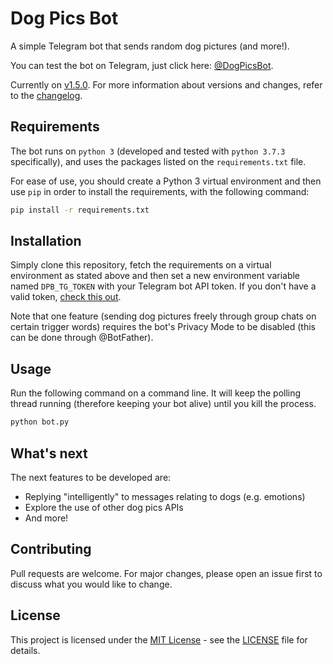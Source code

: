 # Dog Pics Bot

A simple Telegram bot that sends random dog pictures (and more!).

You can test the bot on Telegram, just click here: [@DogPicsBot](https://t.me/dogpicsbot).

Currently on [v1.5.0](https://github.com/aitorres/dogpicsbot/releases/tag/v1.5.0). For more information about versions and changes, refer to the [changelog](CHANGELOG.md).

## Requirements

The bot runs on `python 3` (developed and tested with `python 3.7.3` specifically), and uses the packages listed on the `requirements.txt` file.

For ease of use, you should create a Python 3 virtual environment and then use `pip` in order to install the requirements, with the following command:

```bash
pip install -r requirements.txt
```

## Installation

Simply clone this repository, fetch the requirements on a virtual environment as stated above and then set a new environment variable named `DPB_TG_TOKEN` with your Telegram bot API token. If you don't have a valid token, [check this out](https://core.telegram.org/bots).

Note that one feature (sending dog pictures freely through group chats on certain trigger words) requires the bot's Privacy Mode to be disabled (this can be done through @BotFather).

## Usage

Run the following command on a command line. It will keep the polling thread running (therefore keeping your bot alive) until you kill the process.

```bash
python bot.py
```

## What's next

The next features to be developed are:

- Replying "intelligently" to messages relating to dogs (e.g. emotions)
- Explore the use of other dog pics APIs
- And more!

## Contributing

Pull requests are welcome. For major changes, please open an issue first to discuss what you would like to change.

## License

This project is licensed under the [MIT License](LICENSE) - see the [LICENSE](LICENSE) file for details.

